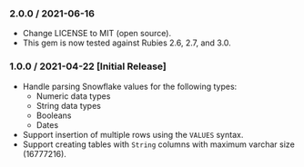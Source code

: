 ### 2.0.0 / 2021-06-16

* Change LICENSE to MIT (open source).
* This gem is now tested against Rubies 2.6, 2.7, and 3.0.


### 1.0.0 / 2021-04-22 [Initial Release]

* Handle parsing Snowflake values for the following types:
    * Numeric data types
    * String data types
    * Booleans
    * Dates
* Support insertion of multiple rows using the `VALUES` syntax.
* Support creating tables with `String` columns with maximum varchar size (16777216).
